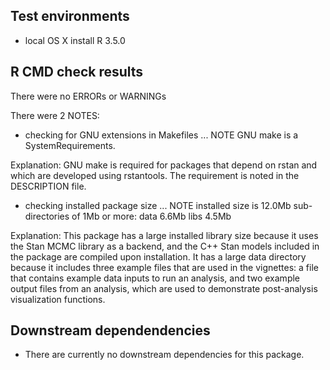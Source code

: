 
## Test environments
* local OS X install R 3.5.0

## R CMD check results
There were no ERRORs or WARNINGs

There were 2 NOTES:

* checking for GNU extensions in Makefiles ... NOTE
  GNU make is a SystemRequirements.

Explanation: GNU make is required for packages that 
depend on rstan and which are developed using rstantools. 
The requirement is noted in the DESCRIPTION file.

* checking installed package size ... NOTE
  installed size is 12.0Mb
  sub-directories of 1Mb or more:
    data   6.6Mb
    libs   4.5Mb

Explanation: This package has a large installed library 
size because it uses the Stan MCMC library as a backend, 
and the C++ Stan models included in the package are 
compiled upon installation. It has a large data directory 
because it includes three example files that are used in 
the vignettes: a file that contains example data inputs 
to run an analysis, and two example output files from an 
analysis, which are used to demonstrate post-analysis 
visualization functions.


## Downstream dependendencies

* There are currently no downstream dependencies for this package.